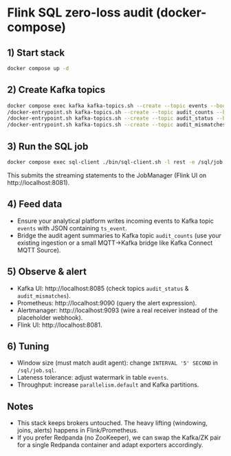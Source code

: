 # Flink SQL zero-loss audit (docker-compose)

## 1) Start stack
```bash
docker compose up -d
```

## 2) Create Kafka topics
```bash
docker compose exec kafka kafka-topics.sh --create --topic events --bootstrap-server kafka:9092 --partitions 3 --replication-factor 1
/docker-entrypoint.sh kafka-topics.sh --create --topic audit_counts --bootstrap-server kafka:9092 --partitions 3 --replication-factor 1
/docker-entrypoint.sh kafka-topics.sh --create --topic audit_status --bootstrap-server kafka:9092 --partitions 3 --replication-factor 1
/docker-entrypoint.sh kafka-topics.sh --create --topic audit_mismatches --bootstrap-server kafka:9092 --partitions 3 --replication-factor 1
```

## 3) Run the SQL job
```bash
docker compose exec sql-client ./bin/sql-client.sh -l rest -e /sql/job.sql
```
This submits the streaming statements to the JobManager (Flink UI on http://localhost:8081).

## 4) Feed data
- Ensure your analytical platform writes incoming events to Kafka topic `events` with JSON containing `ts_event`.
- Bridge the audit agent summaries to Kafka topic `audit_counts` (use your existing ingestion or a small MQTT→Kafka bridge like Kafka Connect MQTT Source).

## 5) Observe & alert
- Kafka UI: http://localhost:8085 (check topics `audit_status` & `audit_mismatches`).
- Prometheus: http://localhost:9090 (query the alert expression).
- Alertmanager: http://localhost:9093 (wire a real receiver instead of the placeholder webhook).
- Flink UI: http://localhost:8081.

## 6) Tuning
- Window size (must match audit agent): change `INTERVAL '5' SECOND` in `/sql/job.sql`.
- Lateness tolerance: adjust watermark in table `events`.
- Throughput: increase `parallelism.default` and Kafka partitions.

## Notes
- This stack keeps brokers untouched. The heavy lifting (windowing, joins, alerts) happens in Flink/Prometheus.
- If you prefer Redpanda (no ZooKeeper), we can swap the Kafka/ZK pair for a single Redpanda container and adapt exporters accordingly.

